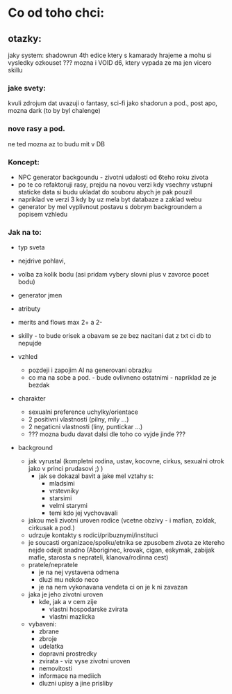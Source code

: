 # Co od toho chci:

## otazky: 
jaky system:
shadowrun 4th edice ktery s kamarady hrajeme a mohu si vysledky ozkouset
??? mozna i VOID d6, ktery vypada ze ma jen vicero skillu

### jake svety: 
kvuli zdrojum dat uvazuji o fantasy, sci-fi jako shadorun a pod., post apo, mozna dark (to by byl chalenge)

### nove rasy a pod.
ne ted mozna az to budu mit v DB

### Koncept:
- NPC generator backgoundu - zivotni udalosti od 6teho roku zivota
- po te co refaktoruji rasy, prejdu na novou verzi kdy vsechny vstupni staticke data si budu ukladat do souboru abych je pak pouzil 
- napriklad ve verzi 3 kdy by uz mela byt databaze a zaklad webu
- generator by mel vyplivnout postavu s dobrym backgroundem a popisem vzhledu

### Jak na to:
- typ sveta
- nejdrive pohlavi,
- volba za kolik bodu (asi pridam vybery slovni plus v zavorce pocet bodu)

- generator jmen
- atributy
- merits and flows max 2+ a 2-
- skilly - to bude orisek a obavam se ze bez nacitani dat z txt ci db to nepujde
- vzhled
    - pozdeji i zapojim AI na generovani obrazku
    - co ma na sobe a pod. - bude ovlivneno ostatnimi - napriklad ze je bezdak
- charakter
    - sexualni preference uchylky/orientace
    - 2 positivni vlastnosti (pilny, mily ...)
    - 2 negaticni vlastnosti (liny, puntickar ...)
    - ??? mozna budu davat dalsi dle toho co vyjde jinde ???
- background
    - jak vyrustal (kompletni rodina, ustav, kocovne, cirkus, sexualni otrok jako v princi prudasovi ;) )
        - jak se dokazal bavit a jake mel vztahy s:
            - mladsimi
            - vrstevniky
            - starsimi
            - velmi starymi
            - temi kdo jej vychovavali
    - jakou meli zivotni uroven rodice (vcetne obzivy - i mafian, zoldak, cirkusak a pod.)
    - udrzuje kontakty s rodici/pribuznymi/instituci
    - je soucasti organizace/spolku/etnika se zpusobem zivota ze ktereho nejde odejit snadno (Aboriginec, krovak, cigan, eskymak, zabijak mafie, starosta s neprateli, klanova/rodinna cest)
    - pratele/nepratele
        - je na nej vystavena odmena
        - dluzi mu nekdo neco
        - je na nem vykonavana vendeta ci on je k ni zavazan
    - jaka je jeho zivotni uroven
        - kde, jak a v cem zije
            - vlastni hospodarske zvirata
            - vlastni mazlicka
    - vybaveni: 
        - zbrane
        - zbroje
        - udelatka
        - dopravni prostredky
        - zvirata - viz vyse zivotni uroven
        - nemovitosti
        - informace na mediich
        - dluzni upisy a jine prisliby








